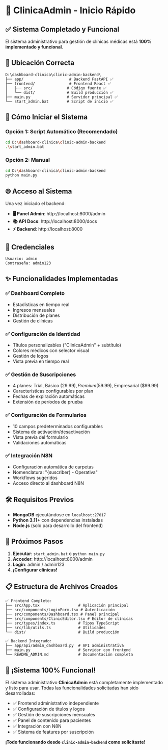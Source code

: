 # 🚀 ClinicaAdmin - Inicio Rápido

## ✅ Sistema Completado y Funcional

El sistema administrativo para gestión de clínicas médicas está **100% implementado y funcional**.

## 📁 Ubicación Correcta
```
D:\dashboard-clinica\clinic-admin-backend\
├── app/                    # Backend FastAPI ✅
├── frontend/               # Frontend React ✅
│   ├── src/               # Código fuente ✅
│   └── dist/              # Build producción ✅
├── main.py                # Servidor principal ✅
└── start_admin.bat        # Script de inicio ✅
```

## 🚀 Cómo Iniciar el Sistema

### Opción 1: Script Automático (Recomendado)
```bash
cd D:\dashboard-clinica\clinic-admin-backend
.\start_admin.bat
```

### Opción 2: Manual
```bash
cd D:\dashboard-clinica\clinic-admin-backend
python main.py
```

## 🌐 Acceso al Sistema

Una vez iniciado el backend:

- **🖥️ Panel Admin**: http://localhost:8000/admin
- **📚 API Docs**: http://localhost:8000/docs
- **⚡ Backend**: http://localhost:8000

## 🔑 Credenciales

```
Usuario: admin
Contraseña: admin123
```

## ✨ Funcionalidades Implementadas

### ✅ **Dashboard Completo**
- Estadísticas en tiempo real
- Ingresos mensuales
- Distribución de planes
- Gestión de clínicas

### ✅ **Configuración de Identidad**
- Títulos personalizables ("ClinicaAdmin" + subtítulo)
- Colores médicos con selector visual
- Gestión de logos
- Vista previa en tiempo real

### ✅ **Gestión de Suscripciones**
- 4 planes: Trial, Básico ($29.99), Premium ($59.99), Empresarial ($99.99)
- Características configurables por plan
- Fechas de expiración automáticas
- Extensión de períodos de prueba

### ✅ **Configuración de Formularios**
- 10 campos predeterminados configurables
- Sistema de activación/desactivación
- Vista previa del formulario
- Validaciones automáticas

### ✅ **Integración N8N**
- Configuración automática de carpetas
- Nomenclatura: "{suscriber} - Operativa"
- Workflows sugeridos
- Acceso directo al dashboard N8N

## 🛠️ Requisitos Previos

- **MongoDB** ejecutándose en `localhost:27017`
- **Python 3.11+** con dependencias instaladas
- **Node.js** (solo para desarrollo del frontend)

## 🎯 Próximos Pasos

1. **Ejecutar**: `start_admin.bat` o `python main.py`
2. **Acceder**: http://localhost:8000/admin
3. **Login**: admin / admin123
4. **¡Configurar clínicas!**

## 📋 Estructura de Archivos Creados

```
✅ Frontend Completo:
├── src/App.tsx                 # Aplicación principal
├── src/components/LoginForm.tsx # Autenticación
├── src/components/Dashboard.tsx # Panel principal
├── src/components/ClinicEditor.tsx # Editor de clínicas
├── src/types/index.ts          # Tipos TypeScript
├── src/lib/utils.ts            # Utilidades
└── dist/                       # Build producción

✅ Backend Integrado:
├── app/api/admin_dashboard.py  # API administrativa
├── main.py                     # Servidor con frontend
└── README_ADMIN.md             # Documentación completa
```

## 🎊 ¡Sistema 100% Funcional!

El sistema administrativo **ClinicaAdmin** está completamente implementado y listo para usar. Todas las funcionalidades solicitadas han sido desarrolladas:

- ✅ Frontend administrativo independiente
- ✅ Configuración de títulos y logos
- ✅ Gestión de suscripciones mensuales
- ✅ Panel de contenido para pacientes
- ✅ Integración con N8N
- ✅ Sistema de features por suscripción

**¡Todo funcionando desde `clinic-admin-backend` como solicitaste!**